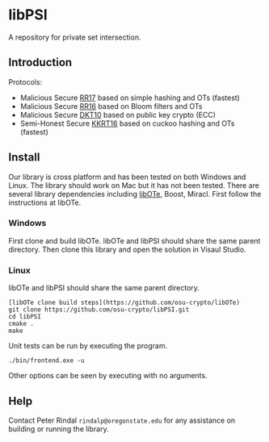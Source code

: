 # libPSI
A repository for private set intersection. 


## Introduction
Protocols:

 * Malicious Secure [RR17](https://eprint.iacr.org/2017/769) based on simple hashing and OTs (fastest)
 * Malicious Secure [RR16](https://eprint.iacr.org/2016/746) based on Bloom filters and OTs
 * Malicious Secure [DKT10](https://eprint.iacr.org/2010/469) based on public key crypto (ECC)
 * Semi-Honest Secure [KKRT16](https://eprint.iacr.org/2016/799) based on cuckoo hashing and OTs (fastest)
 
## Install

Our library is cross platform and has been tested on both Windows and Linux. The library should work on Mac but it has not been tested. There are several library dependencies including [libOTe](https://github.com/osu-crypto/libOte), Boost, Miracl. First follow the instructions at libOTe. 


### Windows

First clone and build libOTe. libOTe and libPSI should share the same parent directory. Then clone this library and open the solution in Visaul Studio.

### Linux


libOTe and libPSI should share the same parent directory.

```
[libOTe clone build steps](https://github.com/osu-crypto/libOTe)
git clone https://github.com/osu-crypto/libPSI.git
cd libPSI
cmake .
make
```


Unit tests can be run by executing the program.

```
./bin/frontend.exe -u
```
Other options can be seen by executing with no arguments.
## Help

Contact Peter Rindal `rindalp@oregonstate.edu` for any assistance on building or running the library.
